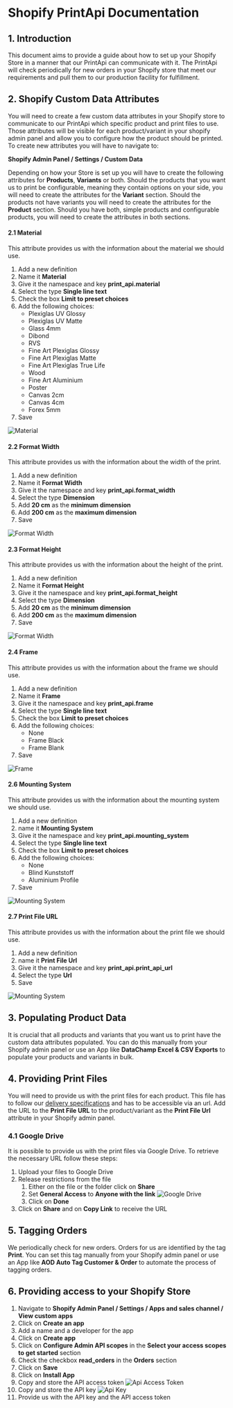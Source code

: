 # Shopify PrintApi Documentation

## 1. Introduction

This document aims to provide a guide about how to set up your Shopify Store in 
a manner that our PrintApi can communicate with it. The PrintApi will check 
periodically for new orders in your Shopify store that meet our requirements and 
pull them to our production facility for fulfillment.

## 2. Shopify Custom Data Attributes

You will need to create a few custom data attributes in your Shopify store to
communicate to our PrintApi which specific product and print files to use. Those 
attributes will be visible for each product/variant in your shopify admin panel
and allow you to configure how the product should be printed. To create new 
attributes you will have to navigate to:

**Shopify Admin Panel / Settings / Custom Data**

Depending on how your Store is set up you will have to create the following 
attributes for **Products**, **Variants** or both. Should the products that you 
want us to print be configurable, meaning they contain options on your side, you 
will need to create the attributes for the **Variant** section. Should the 
products not have variants you will need to create the attributes for the 
**Product** section. Should you have both, simple products and configurable 
products, you will need to create the attributes in both sections.

#### 2.1 Material

This attribute provides us with the information about the material we should use.

1. Add a new definition
2. Name it **Material**
3. Give it the namespace and key **print_api.material**
4. Select the type **Single line text**
5. Check the box **Limit to preset choices**
6. Add the following choices:
   - Plexiglas UV Glossy
   - Plexiglas UV Matte
   - Glass 4mm
   - Dibond
   - RVS
   - Fine Art Plexiglas Glossy
   - Fine Art Plexiglas Matte
   - Fine Art Plexiglas True Life
   - Wood
   - Fine Art Aluminium
   - Poster
   - Canvas 2cm
   - Canvas 4cm
   - Forex 5mm
7. Save

![Material](/images/attr_material.png)

#### 2.2 Format Width

This attribute provides us with the information about the width of the print.

1. Add a new definition
2. Name it **Format Width**
3. Give it the namespace and key **print_api.format_width**
4. Select the type **Dimension**
5. Add **20 cm** as the **minimum dimension**
6. Add **200 cm** as the **maximum dimension**
7. Save

![Format Width](/images/attr_format_width.png)

#### 2.3 Format Height

This attribute provides us with the information about the height of the print.

1. Add a new definition
2. Name it **Format Height**
3. Give it the namespace and key **print_api.format_height**
4. Select the type **Dimension**
5. Add **20 cm** as the **minimum dimension**
6. Add **200 cm** as the **maximum dimension**
7. Save

![Format Width](/images/attr_format_width.png)

#### 2.4 Frame

This attribute provides us with the information about the frame we should use.

1. Add a new definition
2. Name it **Frame**
3. Give it the namespace and key **print_api.frame**
4. Select the type **Single line text**
5. Check the box **Limit to preset choices**
6. Add the following choices:
   - None
   - Frame Black
   - Frame Blank
7. Save

![Frame](/images/attr_frame.png)

#### 2.6 Mounting System

This attribute provides us with the information about the mounting system we should use.

1. Add a new definition
2. name it **Mounting System**
3. Give it the namespace and key **print_api.mounting_system**
4. Select the type **Single line text**
5. Check the box **Limit to preset choices**
6. Add the following choices:
   - None
   - Blind Kunststoff
   - Aluminium Profile
7. Save

![Mounting System](/images/attr_mounting.png)

#### 2.7 Print File URL

This attribute provides us with the information about the print file we should use.

1. Add a new definition
2. name it **Print File Url**
3. Give it the namespace and key **print_api.print_api_url**
4. Select the type **Url**
5. Save

![Mounting System](/images/attr_print_file_url.png)

## 3. Populating Product Data

It is crucial that all products and variants that you want us to print have the
custom data attributes populated. You can do this manually from your Shopify
admin panel or use an App like **DataChamp Excel & CSV Exports** to populate 
your products and variants in bulk.

## 4. Providing Print Files

You will need to provide us with the print files for each product. This file
has to follow our 
[delivery specifications](https://printingambitions.com/en/delivery-specifications) 
and has to be accessible via an url. Add the URL to the **Print File URL** to
the product/variant as the **Print File Url** attribute in your Shopify admin 
panel.

### 4.1 Google Drive

It is possible to provide us with the print files via Google Drive. To retrieve
the necessary URL follow these steps:

1. Upload your files to Google Drive
2. Release restrictions from the file
   1. Either on the file or the folder click on **Share**
   2. Set **General Access** to **Anyone with the link**
      ![Google Drive](/images/google_drive.png)
   3. Click on **Done**
3. Click on **Share** and on **Copy Link** to receive the URL

## 5. Tagging Orders

We periodically check for new orders. Orders for us are identified by the tag 
**Print**.  You can set this tag manually from your Shopify admin panel or use 
an App like **AOD Auto Tag Customer & Order** to automate the process of tagging 
orders.

## 6. Providing access to your Shopify Store

1. Navigate to **Shopify Admin Panel / Settings / Apps and sales channel / View custom apps**
2. Click on **Create an app**
3. Add a name and a developer for the app
4. Click on **Create app**
5. Click on **Configure Admin API scopes** in the **Select your access scopes to get started** section
6. Check the checkbox **read_orders** in the **Orders** section
7. Click on **Save**
8. Click on **Install App**
9. Copy and store the API access token ![Api Access Token](/images/api_access_token.png)
10. Copy and store the API key ![Api Key](/images/api_key.png)
11. Provide us with the API key and the API access token
